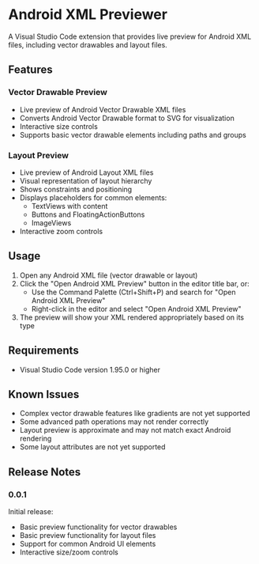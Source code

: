 # Android XML Previewer

A Visual Studio Code extension that provides live preview for Android XML files, including vector drawables and layout files.

## Features

### Vector Drawable Preview
- Live preview of Android Vector Drawable XML files
- Converts Android Vector Drawable format to SVG for visualization
- Interactive size controls
- Supports basic vector drawable elements including paths and groups

### Layout Preview
- Live preview of Android Layout XML files
- Visual representation of layout hierarchy
- Shows constraints and positioning
- Displays placeholders for common elements:
  - TextViews with content
  - Buttons and FloatingActionButtons
  - ImageViews
- Interactive zoom controls

## Usage

1. Open any Android XML file (vector drawable or layout)
2. Click the "Open Android XML Preview" button in the editor title bar, or:
   - Use the Command Palette (Ctrl+Shift+P) and search for "Open Android XML Preview"
   - Right-click in the editor and select "Open Android XML Preview"
3. The preview will show your XML rendered appropriately based on its type

## Requirements

- Visual Studio Code version 1.95.0 or higher

## Known Issues

- Complex vector drawable features like gradients are not yet supported
- Some advanced path operations may not render correctly
- Layout preview is approximate and may not match exact Android rendering
- Some layout attributes are not yet supported

## Release Notes

### 0.0.1

Initial release:
- Basic preview functionality for vector drawables
- Basic preview functionality for layout files
- Support for common Android UI elements
- Interactive size/zoom controls
